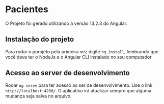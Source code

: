 # Pacientes

O Projeto foi gerado utilizando a versão 13.2.3 do Angular.

## Instalação do projeto

Para rodar o porojeto pela primeira vez digite `ng install`, lembrando que você deve ter o NodeJs e o Angular CLI instalado no seu computador

## Acesso ao server de desenvolvimento

Rodar `ng serve` para ter acesso ao ser de desenvolvimento. Use o link `http://localhost:4200/`. O aplicativo irá atualizar sempre que alguma mudança seja salva no arquivo.
